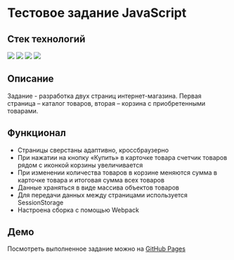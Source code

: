 # Тестовое задание JavaScript

## Стек технологий
![](https://img.shields.io/badge/HTML5-E34F26?style=for-the-badge&logo=html5&logoColor=white)
![](https://img.shields.io/badge/CSS3-1572B6?style=for-the-badge&logo=css3&logoColor=white)
![](https://img.shields.io/badge/JavaScript-323330?style=for-the-badge&logo=javascript&logoColor=F7DF1E)
![](https://img.shields.io/badge/Webpack-8DD6F9?style=for-the-badge&logo=Webpack&logoColor=white)

## Описание
Задание - разработка двух страниц интернет-магазина. Первая страница – каталог товаров, вторая – корзина с приобретенными товарами.

## Функционал
* Страницы сверстаны адаптивно, кроссбраузерно
* При нажатии на кнопку «Купить» в карточке товара счетчик товаров рядом с иконкой
корзины увеличивается
* При изменении количества товаров в корзине меняются сумма в карточке товара и итоговая сумма всех товаров
* Данные храняться в виде массива объектов товаров
* Для передачи данных между страницами используется  SessionStorage
* Настроена сборка с помощью Webpack

## Демо
Посмотреть выполненное задание можно на [GitHub Pages](https://ivkrylova.github.io/invite-test/)
